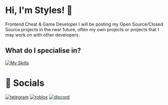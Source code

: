 # Hi, I'm Styles! 👋
Frontend Cheat & Game Developer
I will be posting my Open Source/Closed Source projects in the near future, often my own projects or projects that I may work on with other developers.
## What do I specialise in?
[![My Skills](https://skillicons.dev/icons?i=cpp,lua,c,py,vscode,unreal,unity,vscode,sublime,windows,linux)]()

# 🔗 Socials 
[![telegram](https://img.shields.io/badge/TELEGRAM-5F2F92?style=for-the-badge&logo=telegram&logoColor=white)](https://t.me/manualmapped/)
[![roblox](https://img.shields.io/badge/ROBLOX-391B59?style=for-the-badge&logo=roblox&logoColor=white)](https://www.roblox.com/users/3383450614/profile/)
[![discord](https://img.shields.io/badge/discord-260C42?style=for-the-badge&logo=discord&logoColor=white)](https://discord.com/users/1163169417337765928/)
